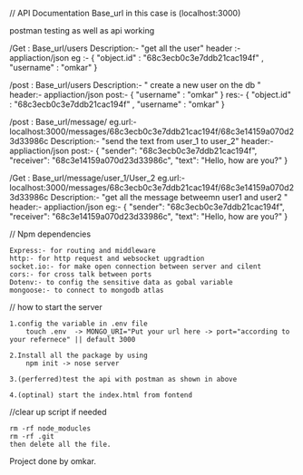 // API Documentation 
Base_url in this case is (localhost:3000)

postman testing as well as api working 

/Get : Base_url/users
    Description:- "get all the user"
    header :- appliaction/json 
    eg :-  { "object.id"  : "68c3ecb0c3e7ddb21cac194f" , "username" : "omkar"  }

/post : Base_url/users 
    Description:- " create a new user on the db "
    header:- appliaction/json 
    post:- { "username" : "omkar" }
    res:-  { "object.id"  : "68c3ecb0c3e7ddb21cac194f" , "username" : "omkar"  }

/post : Base_url/message/
    eg.url:- localhost:3000/messages/68c3ecb0c3e7ddb21cac194f/68c3e14159a070d23d33986c
    Description:- "send the text from user_1 to user_2" 
    header:- appliaction/json
    post:- { "sender": "68c3ecb0c3e7ddb21cac194f", "receiver": "68c3e14159a070d23d33986c", "text": "Hello, how are you?" }

/Get : Base_url/message/user_1/User_2
    eg.url:- localhost:3000/messages/68c3ecb0c3e7ddb21cac194f/68c3e14159a070d23d33986c
    Description:- "get all the message betweemn user1 and user2 " 
    header:- appliaction/json
    eg:- { "sender": "68c3ecb0c3e7ddb21cac194f", "receiver": "68c3e14159a070d23d33986c", "text": "Hello, how are you?" }

// Npm dependencies 
 
    Express:- for routing and middleware 
    http:- for http request and websocket upgradtion
    socket.io:- for make open connection between server and cilent 
    cors:- for cross talk between ports 
    Dotenv:- to config the sensitive data as gobal variable
    mongoose:- to connect to mongodb atlas 

// how to start the server 

    1.config the variable in .env file 
        touch .env  -> MONGO_URI="Put your url here -> port="according to your refernece" || default 3000
    
    2.Install all the package by using 
        npm init -> nose server 

    3.(perferred)test the api with postman as shown in above 

    4.(optinal) start the index.html from fontend 

//clear up script if needed 

    rm -rf node_moducles 
    rm -rf .git 
    then delete all the file. 

Project done by omkar.
